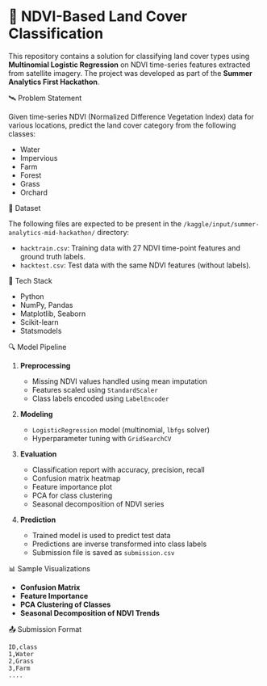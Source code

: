 # 🌿 NDVI-Based Land Cover Classification

This repository contains a solution for classifying land cover types using **Multinomial Logistic Regression** on NDVI time-series features extracted from satellite imagery. The project was developed as part of the **Summer Analytics First Hackathon**.

🛰️ Problem Statement

Given time-series NDVI (Normalized Difference Vegetation Index) data for various locations, predict the land cover category from the following classes:
- Water
- Impervious
- Farm
- Forest
- Grass
- Orchard

📁 Dataset

The following files are expected to be present in the `/kaggle/input/summer-analytics-mid-hackathon/` directory:
- `hacktrain.csv`: Training data with 27 NDVI time-point features and ground truth labels.
- `hacktest.csv`: Test data with the same NDVI features (without labels).

🧰 Tech Stack

- Python
- NumPy, Pandas
- Matplotlib, Seaborn
- Scikit-learn
- Statsmodels

🔍 Model Pipeline

1. **Preprocessing**
   - Missing NDVI values handled using mean imputation
   - Features scaled using `StandardScaler`
   - Class labels encoded using `LabelEncoder`

2. **Modeling**
   - `LogisticRegression` model (multinomial, `lbfgs` solver)
   - Hyperparameter tuning with `GridSearchCV`

3. **Evaluation**
   - Classification report with accuracy, precision, recall
   - Confusion matrix heatmap
   - Feature importance plot
   - PCA for class clustering
   - Seasonal decomposition of NDVI series

4. **Prediction**
   - Trained model is used to predict test data
   - Predictions are inverse transformed into class labels
   - Submission file is saved as `submission.csv`

📊 Sample Visualizations

- **Confusion Matrix**
- **Feature Importance**
- **PCA Clustering of Classes**
- **Seasonal Decomposition of NDVI Trends**

📤 Submission Format

```csv
ID,class
1,Water
2,Grass
3,Farm
....
